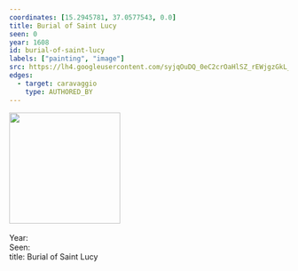 ```yaml
---
coordinates: [15.2945781, 37.0577543, 0.0]
title: Burial of Saint Lucy
seen: 0
year: 1608
id: burial-of-saint-lucy
labels: ["painting", "image"]
src: https://lh4.googleusercontent.com/syjqOuDQ_0eC2crOaHlSZ_rEWjgzGkL_mMfS_m3GX_pp03T9MALecLoPRlRCU0VNak21QBy33EQx426llxUbNUl0vNRLHohKdKj9f2ZH-ZEOd_qWbiUm7tK5BEXCUN5L
edges:
  - target: caravaggio
    type: AUTHORED_BY
---
```


<img src="https://lh4.googleusercontent.com/syjqOuDQ_0eC2crOaHlSZ_rEWjgzGkL_mMfS_m3GX_pp03T9MALecLoPRlRCU0VNak21QBy33EQx426llxUbNUl0vNRLHohKdKj9f2ZH-ZEOd_qWbiUm7tK5BEXCUN5L" height="200" width="auto" /><br><br>Year: <br>Seen: <br>title: Burial of Saint Lucy
